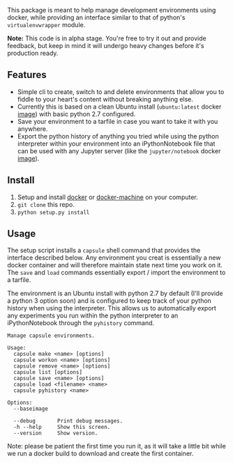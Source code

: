 This package is meant to help manage development environments using docker, while providing an interface similar  to that of python's `virtualenvwrapper` module.

**Note:** This code is in alpha stage. You're free to try it out and provide feedback, but keep in mind it will undergo heavy changes before it's production ready.

## Features
* Simple cli to create, switch to and delete environments that allow you to fiddle to your heart's content without breaking anything else. 
* Currently this is based on a clean Ubuntu install (`ubuntu:latest` docker [image](https://hub.docker.com/_/ubuntu/)) with basic python 2.7 configured.
* Save your environment to a tarfile in case you want to take it with you anywhere.
* Export the python history of anything you tried while using the python interpreter within your environment into an iPythonNotebook file that can be used with any Jupyter server (like the `jupyter/notebook` docker [image](https://hub.docker.com/r/jupyter/notebook/)).

## Install
1. Setup and install [docker](http://docs.docker.com/linux/started/) or [docker-machine](https://www.docker.com/docker-toolbox) on your computer.
2. `git clone` this repo.
3. `python setup.py install`

## Usage
The setup script installs a `capsule` shell command that provides the interface described below. Any environment you creat is essentially a new docker container and will therefore maintain state next time you work on it. The `save` and `load` commands essentially export / import the environment to a tarfile.

The environment is an Ubuntu install with python 2.7 by default (I'll provide a python 3 option soon) and is configured to keep track of your python history when using the interpreter. This allows us to automatically export any experiments you run within the python interpreter to an iPythonNotebook through the `pyhistory` command.

```
Manage capsule environments.

Usage:
  capsule make <name> [options]
  capsule workon <name> [options]
  capsule remove <name> [options]
  capsule list [options]
  capsule save <name> [options]
  capsule load <filename> <name>
  capsule pyhistory <name>

Options:
  --baseimage

  --debug       Print debug messages.
  -h --help     Show this screen.
  --version     Show version.
```

Note: please be patient the first time you run it, as it will take a little bit while we run a docker build to download and create the first container.
